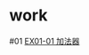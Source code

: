 # work
#01
[EX01-01 加法器](https://colab.research.google.com/drive/1su_cYpUM6LcJ_mURGoPtFry52xCI6gZf)
